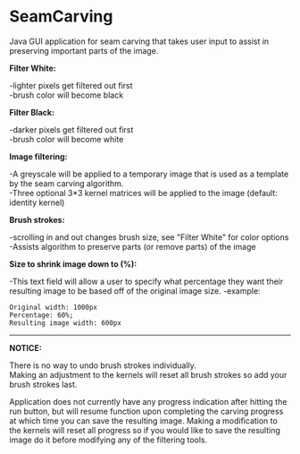 # SeamCarving
Java GUI application for seam carving that takes user input to assist in preserving important parts of the image.


**Filter White:**
  
  -lighter pixels get filtered out first<br>
  -brush color will become black
 
 **Filter Black:**
  
  -darker pixels get filtered out first<br>
  -brush color will become white
  
 
 **Image filtering:**
  
  -A greyscale will be applied to a temporary image that is used as a template by the seam carving algorithm.<br>
  -Three optional 3*3 kernel matrices will be applied to the image (default: identity kernel)
 
 **Brush strokes:**
  
  -scrolling in and out changes brush size, see "Filter White" for color options<br>
  -Assists algorithm to preserve parts (or remove parts) of the image 
  
 **Size to shrink image down to (%):**
  
  -This text field will allow a user to specify what percentage they want their resulting image to be based off of the original image size. 
  -example:
    
    Original width: 1000px
    Percentage: 60%;
    Resulting image width: 600px
*******************************************************************
   
**NOTICE:**

There is no way to undo brush strokes individually.              
Making an adjustment to the kernels will reset all brush strokes so add your brush strokes last.


Application does not currently have any progress indication after hitting the run button, but will resume function upon completing the carving progress at which time you can save the resulting image. Making a modification to the kernels will reset all progress so if you would like to save the resulting image do it before modifying any of the filtering tools. 
